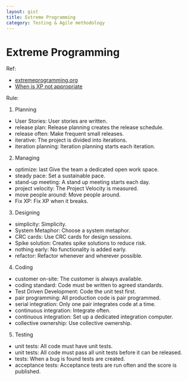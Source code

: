 ```yaml
---
layout: gist
title: Extreme Programming
category: Testing & Agile methodology
---
```


# Extreme Programming

Ref:
- [extremeprogramming.org](http://www.extremeprogramming.org/)
- [When is XP not appropriate](http://wiki.c2.com/?WhenIsXpNotAppropriate)

Rule:
1. Planning
  - User Stories: User stories are written.
  - release plan: Release planning creates the release schedule.
  - release often: Make frequent small releases.
  - iterative: The project is divided into iterations.
  - iteration planning: Iteration planning starts each iteration.
2. Managing
  - optimize: last Give the team a dedicated open work space.
  - steady pace: Set a sustainable pace.
  - stand-up meeting: A stand up meeting starts each day.
  - project velocity: The Project Velocity is measured.
  - move people around: Move people around.
  - Fix XP: Fix XP when it breaks.
3. Designing
  - simplicity: Simplicity.
  - System Metaphor: Choose a system metaphor.
  - CRC cards: Use CRC cards for design sessions.
  - Spike solution: Creates spike solutions to reduce risk.
  - nothing early: No functionality is added early.
  - refactor: Refactor whenever and wherever possible.
4. Coding
  - customer on-site: The customer is always available.
  - coding standard: Code must be written to agreed standards.
  - Test Driven Development: Code the unit test first.
  - pair programming: All production code is pair programmed.
  - serial integration: Only one pair integrates code at a time.
  - continuous integration: Integrate often.
  - continuous integration: Set up a dedicated integration computer.
  - collective ownership: Use collective ownership.
5. Testing
  - unit tests: All code must have unit tests.
  - unit tests: All code must pass all unit tests before it can be released.
  - tests: When a bug is found tests are created.
  - acceptance tests: Acceptance tests are run often and the score is published.